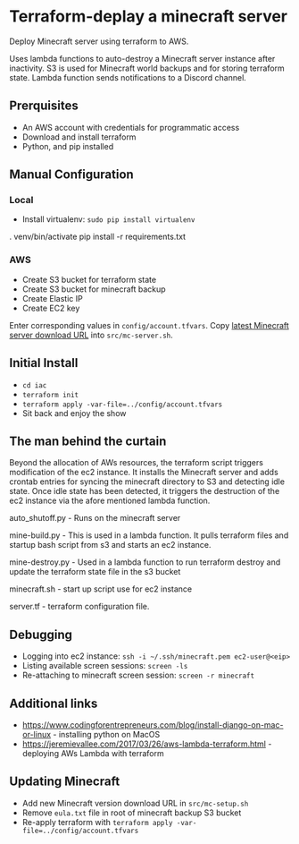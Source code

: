 # Terraform-deplay a minecraft server

Deploy Minecraft server using terraform to AWS. 

Uses lambda functions to auto-destroy a Minecraft server instance after inactivity. S3 is used for Minecraft world backups and for storing terraform state. Lambda function sends notifications to a Discord channel.

## Prerquisites
* An AWS account with credentials for programmatic access
* Download and install terraform
* Python, and pip installed

## Manual Configuration
### Local
* Install virtualenv: `sudo pip install virtualenv`

. venv/bin/activate
pip install -r requirements.txt

### AWS
* Create S3 bucket for terraform state
* Create S3 bucket for minecraft backup
* Create Elastic IP
* Create EC2 key

Enter corresponding values in `config/account.tfvars`.
Copy [latest Minecraft server download URL](https://www.minecraft.net/en-us/download/server/) into `src/mc-server.sh`.

## Initial Install
* `cd iac`
* `terraform init`
* `terraform apply -var-file=../config/account.tfvars`
* Sit back and enjoy the show

## The man behind the curtain
Beyond the allocation of AWs resources, the terraform script triggers modification of the ec2 instance. It installs the Minecraft server and adds crontab entries for syncing the minecraft directory to S3 and detecting idle state. Once idle state has been detected, it triggers the destruction of the ec2 instance via the afore mentioned lambda function.

auto_shutoff.py - Runs on the minecraft server 

mine-build.py - This is used in a lambda function. It pulls terraform files and startup bash script from s3 and starts an ec2 instance.

mine-destroy.py - Used in a lambda function to run terraform destroy and update the terraform state file in the s3 bucket

minecraft.sh - start up script use for ec2 instance

server.tf - terraform configuration file.

## Debugging
* Logging into ec2 instance: `ssh -i ~/.ssh/minecraft.pem ec2-user@<eip>`
* Listing available screen sessions: `screen -ls`
* Re-attaching to minecraft screen session: `screen -r minecraft`

## Additional links
* https://www.codingforentrepreneurs.com/blog/install-django-on-mac-or-linux - installing python on MacOS
* https://jeremievallee.com/2017/03/26/aws-lambda-terraform.html - deploying AWs Lambda with terraform

## Updating Minecraft
* Add new Minecraft version download URL in `src/mc-setup.sh`
* Remove `eula.txt` file in root of minecraft backup S3 bucket
* Re-apply terraform with `terraform apply -var-file=../config/account.tfvars`
